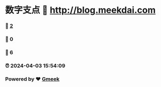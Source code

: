 # 数字支点 :link: http://blog.meekdai.com 
### :page_facing_up: [2](http://blog.meekdai.com/tag.html) 
### :speech_balloon: 0 
### :hibiscus: 6 
### :alarm_clock: 2024-04-03 15:54:09 
### Powered by :heart: [Gmeek](https://github.com/Meekdai/Gmeek)
